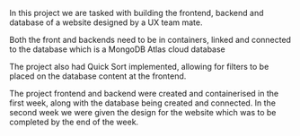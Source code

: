 In this project we are tasked with building the frontend, backend and database of a website designed by a UX team mate.

Both the front and backends need to be in containers, linked and connected to the database which is a MongoDB Atlas cloud database

The project also had Quick Sort implemented, allowing for filters to be placed on the database content at the frontend.

The project frontend and backend were created and containerised in the first week, along with the database being created and connected. In the second week 
we were given the design for the website which was to be completed by the end of the week.
